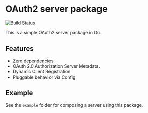 # OAuth2 server package
[![Build Status](https://github.com/emicklei/oauth2server/actions/workflows/test.yml/badge.svg)](https://github.com/emicklei/oauth2server/actions/workflows/test.yml)

This is a simple OAuth2 server package in Go.

## Features

- Zero dependencies
- OAuth 2.0 Authorization Server Metadata.
- Dynamic Client Registration
- Pluggable behavior via Config

## Example

See the `example` folder for composing a server using this package.